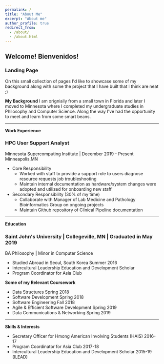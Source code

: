 ```yaml
---
permalink: /
title: "About Me"
excerpt: "About me"
author_profile: true
redirect_from:
  - /about/
  - /about.html
---
```


## Welcome! Bienvenidos! 


### Landing Page 

On this small collection of pages I'd like to showcase some of my background along with some the project that I have built that I think are neat ;)


**My Background**
I am orignially from a small town in Florida and later I moved to Minnesota where I completed my undergraduate studies in Philosophy and Computer Science. Along the way I've had the opportunity to meet and learn from some smart beans.

---

**Work Experience**

### HPC User Support Analyst
Minnesota Supercomputing Institute | December 2019 - Present    
Minneapolis,MN 
* Core Responsibility
  - Worked with staff to provide a support role to users diagnose resource requests job troubleshooting
  - Maintain internal documentation as hardware/system changes were adopted and utilized for onboarding new staff
* Secondary Responsibility (30% of my time)
  - Collaborate with Manager of Lab Medicine and Pathology Bioinformatics Group on ongoing projects
  - Maintain Github repository of Clinical Pipeline documentation


---


**Education**

### Saint John's University | Collegeville, MN | Graduated in May 2019
BA Philosophy | Minor in Computer Science 

- Studied Abroad in Seoul, South Korea Summer 2016
- Intercultural Leadership Education and Development Scholar
- Program Coordinator for Asia Club

**Some of my Relevant Coursework**
  * Data Structures Spring 2018
  * Software Development Spring 2018
  * Software Engineering Fall 2018
  * Agile & Efficient Software Development Spring 2019
  * Data Communications & Networking Spring 2019

---

**Skills & Interests**

* Secretary Officer for Hmong American Involving Students (HAIS) 2016-17
* Program Coordinator for Asia Club 2017-18
* Intercultural Leadership Education and Development Scholar 2015-19 (ILEAD)